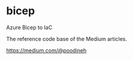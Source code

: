 # bicep
Azure Bicep to IaC

The reference code base of the Medium articles.

https://medium.com/@poodineh
